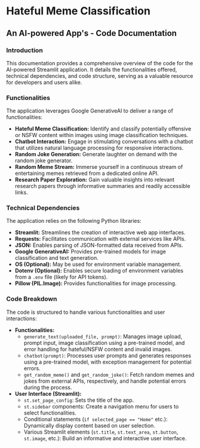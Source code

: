 # Hateful Meme Classification

## An AI-powered App's - Code Documentation

### Introduction

This documentation provides a comprehensive overview of the code for the AI-powered Streamlit application. It details the functionalities offered, technical dependencies, and code structure, serving as a valuable resource for developers and users alike.

### Functionalities

The application leverages Google GenerativeAI to deliver a range of functionalities:

- **Hateful Meme Classification:** Identify and classify potentially offensive or NSFW content within images using image classification techniques.
- **Chatbot Interaction:** Engage in stimulating conversations with a chatbot that utilizes natural language processing for responsive interactions.
- **Random Joke Generation:** Generate laughter on demand with the random joke generator.
- **Random Meme Stream:** Immerse yourself in a continuous stream of entertaining memes retrieved from a dedicated online API.
- **Research Paper Exploration:** Gain valuable insights into relevant research papers through informative summaries and readily accessible links.

### Technical Dependencies

The application relies on the following Python libraries:

- **Streamlit:** Streamlines the creation of interactive web app interfaces.
- **Requests:** Facilitates communication with external services like APIs.
- **JSON:** Enables parsing of JSON-formatted data received from APIs.
- **Google GenerativeAI:** Provides pre-trained models for image classification and text generation.
- **OS (Optional):** May be used for environment variable management.
- **Dotenv (Optional):** Enables secure loading of environment variables from a `.env` file (likely for API tokens).
- **Pillow (PIL.Image):** Provides functionalities for image processing.

### Code Breakdown

The code is structured to handle various functionalities and user interactions:

- **Functionalities:**
    - `generate_text(uploaded_file, prompt)`: Manages image upload, prompt input, image classification using a pre-trained model, and error handling for hateful/NSFW content and invalid images.
    - `chatbot(prompt)`: Processes user prompts and generates responses using a pre-trained model, with exception management for potential errors.
    - `get_random_meme()` and `get_random_joke()`: Fetch random memes and jokes from external APIs, respectively, and handle potential errors during the process.
- **User Interface (Streamlit):**
    - `st.set_page_config`: Sets the title of the app.
    - `st.sidebar` components: Create a navigation menu for users to select functionalities.
    - Conditional statements (`if selected_page == "Home"` etc.): Dynamically display content based on user selection.
    - Various Streamlit elements (`st.title`, `st.text_area`, `st.button`, `st.image`, etc.): Build an informative and interactive user interface.
